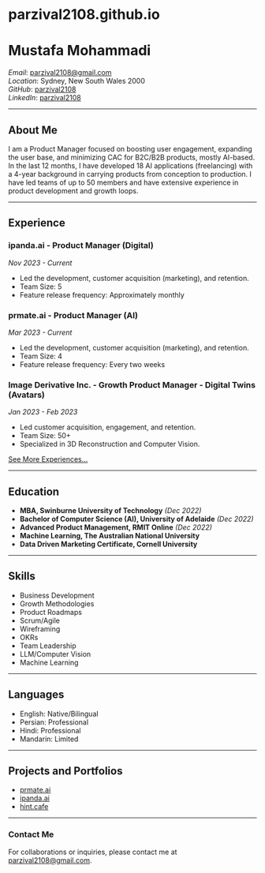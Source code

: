 # parzival2108.github.io

# Mustafa Mohammadi

_Email_: parzival2108@gmail.com  
_Location_: Sydney, New South Wales 2000  
_GitHub_: [parzival2108](https://github.com/parzival2108)  
_LinkedIn_: [parzival2108](https://linkedin.com/in/parzival2108)  

---

## About Me

I am a Product Manager focused on boosting user engagement, expanding the user base, and minimizing CAC for B2C/B2B products, mostly AI-based. In the last 12 months, I have developed 18 AI applications (freelancing) with a 4-year background in carrying products from conception to production. I have led teams of up to 50 members and have extensive experience in product development and growth loops.

---

## Experience

### **ipanda.ai - Product Manager (Digital)**
_Nov 2023 - Current_  
- Led the development, customer acquisition (marketing), and retention.
- Team Size: 5
- Feature release frequency: Approximately monthly

### **prmate.ai - Product Manager (AI)**
_Mar 2023 - Current_  
- Led the development, customer acquisition (marketing), and retention.
- Team Size: 4
- Feature release frequency: Every two weeks

### **Image Derivative Inc. - Growth Product Manager - Digital Twins (Avatars)**
_Jan 2023 - Feb 2023_  
- Led customer acquisition, engagement, and retention.
- Team Size: 50+
- Specialized in 3D Reconstruction and Computer Vision.

[See More Experiences...](https://github.com/parzival2108)

---

## Education

- **MBA, Swinburne University of Technology** _(Dec 2022)_
- **Bachelor of Computer Science (AI), University of Adelaide** _(Dec 2022)_
- **Advanced Product Management, RMIT Online** _(Dec 2022)_
- **Machine Learning, The Australian National University**
- **Data Driven Marketing Certificate, Cornell University**

---

## Skills

- Business Development
- Growth Methodologies
- Product Roadmaps
- Scrum/Agile
- Wireframing
- OKRs
- Team Leadership
- LLM/Computer Vision
- Machine Learning

---

## Languages

- English: Native/Bilingual
- Persian: Professional
- Hindi: Professional
- Mandarin: Limited

---

## Projects and Portfolios

- [prmate.ai](https://prmate.ai/en)
- [ipanda.ai](https://ipanda.ai/)
- [hint.cafe](https://hint.cafe/)

---

### Contact Me

For collaborations or inquiries, please contact me at [parzival2108@gmail.com](mailto:parzival2108@gmail.com).

